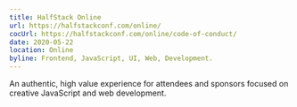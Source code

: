 ```yaml
---
title: HalfStack Online
url: https://halfstackconf.com/online/
cocUrl: https://halfstackconf.com/online/code-of-conduct/
date: 2020-05-22
location: Online
byline: Frontend, JavaScript, UI, Web, Development.
---
```


An authentic, high value experience for attendees and sponsors focused on creative JavaScript and web development.

